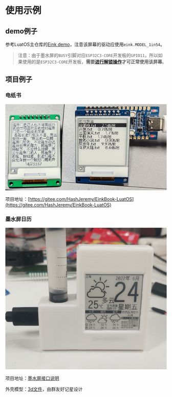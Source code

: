 # 使用示例

## demo例子

参考LuatOS主仓库的[Eink demo](https://gitee.com/openLuat/LuatOS/tree/master/demo/eink/Air101)，注意该屏幕的驱动应使用`eink.MODEL_1in54`。

> 注意：由于墨水屏的`BUSY`引脚对应`ESP32C3-CORE`开发板的`GPIO11`，所以如果使用的是`ESP32C3-CORE`开发板，**需要[进行解锁操作](https://gitee.com/dreamcmi/LuatOS-ESP32/blob/master/doc/VDD_SPI_AS_GPIO.md)才可正常使用该屏幕**。

## 项目例子

### 电纸书

![ebook](img/ebook.png)

项目地址：[https://gitee.com/HashJeremy/EinkBook-LuatOS](https://gitee.com/HashJeremy/EinkBook-LuatOS)

### 墨水屏日历

![calendar](img/calendar.png)

项目地址：[墨水屏接口说明](https://api.luatos.org/#eink)

外壳模型：[3d文件](https://cdn.openluat-luatcommunity.openluat.com/attachment/20220710142131642_外壳.7z)，由群友好记星设计
